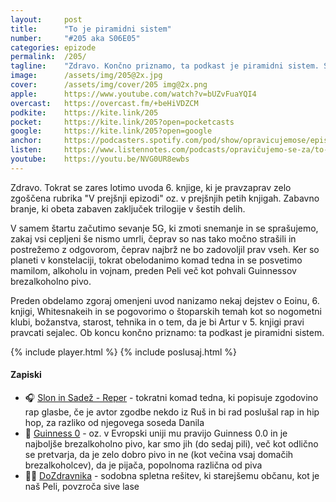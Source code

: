 ```yaml
---
layout: 	post
title:  	"To je piramidni sistem"
number: 	"#205 aka S06E05"
categories:	epizode
permalink:	/205/
tagline: 	"Zdravo. Končno priznamo, ta podkast je piramidni sistem. Samo še tri pripeljite, pa bo. Če jih ne boste pripeljali, pa jim vsaj povejte, da nas naj poslušajo. Hvala! ;)"
image:		/assets/img/205@2x.jpg
cover:		/assets/img/cover/205 img@2x.png
apple:		https://www.youtube.com/watch?v=bUZvFuaYQI4
overcast:	https://overcast.fm/+beHiVDZCM
podkite:	https://kite.link/205
pocket:		https://kite.link/205?open=pocketcasts
google:		https://kite.link/205?open=google
anchor:		https://podcasters.spotify.com/pod/show/opravicujemose/episodes/To-je-piramidni-sistem-e2j05ka
listen:		https://www.listennotes.com/podcasts/opravičujemo-se-za/to-je-piramidni-sistem-AVLFPNC0dia/embed/
youtube:	https://youtu.be/NVG0UR8ewbs
---
```


Zdravo. Tokrat se zares lotimo uvoda 6. knjige, ki je pravzaprav zelo zgoščena rubrika "V prejšnji epizodi" oz. v prejšnjih petih knjigah. Zabavno branje, ki obeta zabaven zaključek trilogije v šestih delih. 

V samem štartu začutimo sevanje 5G, ki zmoti snemanje in se sprašujemo, zakaj vsi cepljeni še nismo umrli, čeprav so nas tako močno strašili in postrežemo z odgovorom, čeprav najbrž ne bo zadovoljil prav vseh. Ker so planeti v konstelaciji, tokrat obelodanimo komad tedna in se posvetimo mamilom, alkoholu in vojnam, preden Peli več kot pohvali Guinnessov brezalkoholno pivo. 

Preden obdelamo zgoraj omenjeni uvod nanizamo nekaj dejstev o Eoinu, 6. knjigi, Whitesnakeih in se pogovorimo o štoparskih temah kot so nogometni klubi, božanstva, starost, tehnika in o tem, da je bi Artur v 5. knjigi pravi pravcati sejalec. Ob koncu končno priznamo: ta podkast je piramidni sistem. 

{% include player.html %}
{% include poslusaj.html %}

<!--break-->

#### Zapiski

- 🎧 [Slon in Sadež - Reper](https://www.youtube.com/watch?v=bUZvFuaYQI4) - tokratni komad tedna, ki popisuje zgodovino rap glasbe, če je avtor zgodbe nekdo iz Ruš in bi rad poslušal rap in hip hop, za razliko od njegovega soseda Danila 
- 🖤 [Guinness 0](https://www.guinness.com/en/beers/guinness-zero) - oz. v Evropski uniji mu pravijo Guinness 0.0 in je najboljše brezalkoholno pivo, kar smo jih (do sedaj pili), več kot odlično se pretvarja, da je zelo dobro pivo in ne (kot večina vsaj domačih brezalkoholcev), da je pijača, popolnoma različna od piva 
- 👩‍⚕️ [DoZdravnika](https://dozdravnika.si/) - sodobna spletna rešitev, ki starejšemu občanu, kot je naš Peli, povzroča sive lase 